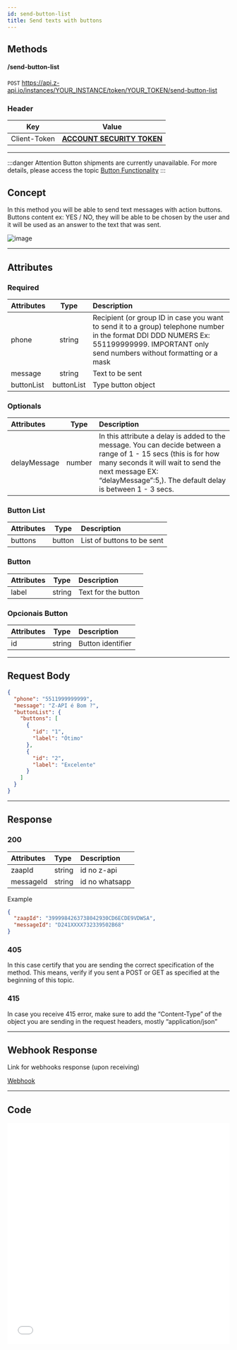 ```yaml
---
id: send-button-list
title: Send texts with buttons 
---
```


## Methods

#### /send-button-list

`POST` https://api.z-api.io/instances/YOUR_INSTANCE/token/YOUR_TOKEN/send-button-list

### Header

|      Key       |            Value            |
| :------------: |     :-----------------:     |
|  Client-Token  | **[ACCOUNT SECURITY TOKEN](../security/client-token)** |

---

:::danger Attention
Button shipments are currently unavailable. For more details, please access the topic [Button Functionality](https://developer.z-api.io/en/tips/button-status)
:::


## Concept 

In this method you will be able to send text messages with action buttons. Buttons content ex: YES / NO, they will be able to be chosen by the user and it will be used as an answer to the text that was sent.

![image](../../../../../img/SendingButton.jpeg)

---

## Attributes

### Required 

| Attributes | Type | Description |
| :-- | :-: | :-- |
| phone | string | Recipient (or group ID in case you want to send it to a group) telephone number in the format DDI DDD NUMERS Ex: 551199999999. IMPORTANT  only send numbers without formatting or a mask  |
| message | string | Text to be sent |
| buttonList | buttonList | Type button object |

### Optionals 

| Attributes | Type | Description |
| :-- | :-: | :-- |
| delayMessage | number | In this attribute a delay is added to the message. You can decide between a range of 1 - 15 secs (this is for how many seconds it will wait to send the next message EX: “delayMessage”:5,). The default delay is between 1 - 3 secs.|

### Button List

| Attributes |  Type  | Description                     |
| :-------- | :----: | :---------------------------- |
| buttons   | button | List of buttons to be sent    |

### Button

| Attributes |  Type  | Description          |
| :-------- | :----: | :----------------- |
| label     | string | Text for the button |

### Opcionais Button

| Attributes |  Type  | Description              |
| :-------- | :----: | :--------------------- |
| id        | string | Button identifier |

---

## Request Body

```json
{
  "phone": "5511999999999",
  "message": "Z-API é Bom ?",
  "buttonList": {
    "buttons": [
      {
        "id": "1",
        "label": "Ótimo"
      },
      {
        "id": "2",
        "label": "Excelente"
      }
    ]
  }
}
```

---

## Response

### 200

| Attributes | Type   | Description       |
| :-------- | :----- | :------------- |
| zaapId    | string | id no z-api    |
| messageId | string | id no whatsapp |

Example 

```json
{
  "zaapId": "3999984263738042930CD6ECDE9VDWSA",
  "messageId": "D241XXXX732339502B68"
}
```

### 405

In this case certify that you are sending the correct specification of the method. This means, verify if you sent a POST or GET as specified at the beginning of this topic.

### 415

In case you receive 415 error, make sure to add the “Content-Type” of the object you are sending in the request headers, mostly “application/json”

---

## Webhook Response

Link for webhooks response (upon receiving)

[Webhook](../webhooks/on-message-received#exemplo-de-retorno-de-texto-lista-de-botão)

---

## Code

<iframe src="//api.apiembed.com/?source=https://raw.githubusercontent.com/Z-API/z-api-docs/main/json-examples/send-button-list.json&targets=all" frameborder="0" scrolling="no" width="100%" height="500px" seamless></iframe>
